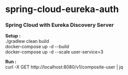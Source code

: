 # spring-cloud-eureka-auth

### Spring Cloud with Eureka Discovery Server

**Setup :**  
./gradlew clean build  
docker-compose up -d --build  
docker-compose up -d --scale user-service=3

**Run :**  
curl -X GET http://localhost:8080/v1/composite-user | jq


